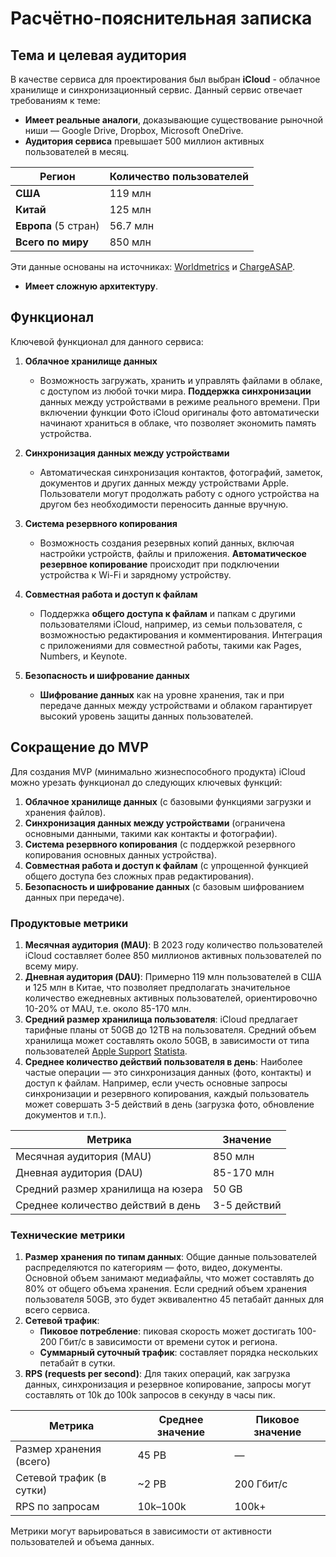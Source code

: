 # Расчётно-пояснительная записка

## Тема и целевая аудитория

В качестве сервиса для проектирования был выбран **iCloud** - облачное хранилище и синхронизационный сервис. Данный сервис отвечает требованиям к теме:

- **Имеет реальные аналоги**, доказывающие существование рыночной ниши — Google Drive, Dropbox, Microsoft OneDrive.
- **Аудитория сервиса** превышает 500 миллион активных пользователей в месяц.
  
| Регион                 | Количество пользователей |
|------------------------|--------------------------|
| **США**                | 119 млн                  |
| **Китай**              | 125 млн                  |
| **Европа** (5 стран)   | 56.7 млн                 |
| **Всего по миру**      | 850 млн                  |

Эти данные основаны на источниках: [Worldmetrics](https://worldmetrics.org/apple-icloud-statistics/) и [ChargeASAP](https://chargeasap.com/blogs/news/breakdown-of-iphone-users-by-country).
- **Имеет сложную архитектуру**.

## Функционал

Ключевой функционал для данного сервиса:

1. **Облачное хранилище данных**
   - Возможность загружать, хранить и управлять файлами в облаке, с доступом из любой точки мира. **Поддержка синхронизации** данных между устройствами в режиме реального времени. При включении функции Фото iCloud оригиналы фото автоматически начинают храниться в облаке, что позволяет экономить память устройства.

2. **Синхронизация данных между устройствами**
   - Автоматическая синхронизация контактов, фотографий, заметок, документов и других данных между устройствами Apple. Пользователи могут продолжать работу с одного устройства на другом без необходимости переносить данные вручную.

3. **Система резервного копирования**
   - Возможность создания резервных копий данных, включая настройки устройств, файлы и приложения. **Автоматическое резервное копирование** происходит при подключении устройства к Wi-Fi и зарядному устройству.

4. **Совместная работа и доступ к файлам**
   - Поддержка **общего доступа к файлам** и папкам с другими пользователями iCloud, например, из семьи пользователя, с возможностью редактирования и комментирования. Интеграция с приложениями для совместной работы, такими как Pages, Numbers, и Keynote.

5. **Безопасность и шифрование данных**
   - **Шифрование данных** как на уровне хранения, так и при передаче данных между устройствами и облаком гарантирует высокий уровень защиты данных пользователей.

## Сокращение до MVP

Для создания MVP (минимально жизнеспособного продукта) iCloud можно урезать функционал до следующих ключевых функций:

1. **Облачное хранилище данных** (с базовыми функциями загрузки и хранения файлов).
2. **Синхронизация данных между устройствами** (ограничена основными данными, такими как контакты и фотографии).
3. **Система резервного копирования** (с поддержкой резервного копирования основных данных устройства).
4. **Совместная работа и доступ к файлам** (с упрощенной функцией общего доступа без сложных прав редактирования).
5. **Безопасность и шифрование данных** (с базовым шифрованием данных при передаче).

### Продуктовые метрики
1. **Месячная аудитория (MAU)**: В 2023 году количество пользователей iCloud составляет более 850 миллионов активных пользователей по всему миру.
2. **Дневная аудитория (DAU)**: Примерно 119 млн пользователей в США и 125 млн в Китае, что позволяет предполагать значительное количество ежедневных активных пользователей, ориентировочно 10-20% от MAU, т.е. около 85-170 млн.
3. **Средний размер хранилища пользователя**: iCloud предлагает тарифные планы от 50GB до 12TB на пользователя. Средний объем хранилища может составлять около 50GB, в зависимости от типа пользователей [Apple Support](https://support.apple.com/en-us/108047) [Statista](https://www.statista.com/topics/1695/cloud-computing/).
4. **Среднее количество действий пользователя в день**: Наиболее частые операции — это синхронизация данных (фото, контакты) и доступ к файлам. Например, если учесть основные запросы синхронизации и резервного копирования, каждый пользователь может совершать 3-5 действий в день (загрузка фото, обновление документов и т.п.).

| Метрика                             | Значение                   |
|-------------------------------------|----------------------------|
| Месячная аудитория (MAU)            | 850 млн                    |
| Дневная аудитория (DAU)             | 85-170 млн                 |
| Средний размер хранилища на юзера   | 50 GB                      |
| Среднее количество действий в день  | 3-5 действий               |

### Технические метрики
1. **Размер хранения по типам данных**: Общие данные пользователей распределяются по категориям — фото, видео, документы. Основной объем занимают медиафайлы, что может составлять до 80% от общего объема хранения. Если средний объем хранения пользователя 50GB, это будет эквивалентно 45 петабайт данных для всего сервиса.
2. **Сетевой трафик**:
   - **Пиковое потребление**: пиковая скорость может достигать 100-200 Гбит/с в зависимости от времени суток и региона.
   - **Суммарный суточный трафик**: составляет порядка нескольких петабайт в сутки.
3. **RPS (requests per second)**: Для таких операций, как загрузка данных, синхронизация и резервное копирование, запросы могут составлять от 10k до 100k запросов в секунду в часы пик.

| Метрика                     | Среднее значение   | Пиковое значение   |
|-----------------------------|--------------------|--------------------|
| Размер хранения (всего)     | 45 PB              | —                  |
| Сетевой трафик (в сутки)    | ~2 PB              | 200 Гбит/с         |
| RPS по запросам             | 10k–100k           | 100k+              |

Метрики могут варьироваться в зависимости от активности пользователей и объема данных.

